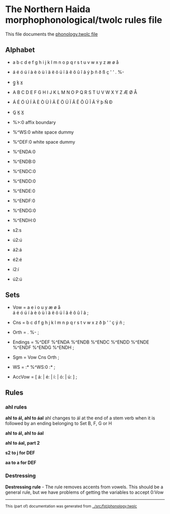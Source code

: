 # The Northern Haida morphophonological/twolc rules file 

This file documents the [phonology.twolc file](http://github.com/giellalt/lang-hdn/blob/main/src/fst/phonology.twolc) 

## Alphabet
*  a b c d e f g h i j k l m n o p q r s t u v w x y z æ ø å    
*  á é ó ú í à è ò ù ì ä ë ö ü ï â ê ô û î ã ý þ ñ ð ß ç ' ʼ . %-   
*  g̲ k̲ x̲   

*  A B C D E F G H I J K L M N O P Q R S T U V W X Y Z Æ Ø Å   
*  Á É Ó Ú Í À È Ò Ù Ì Ä Ë Ö Ü Ï Â Ê Ô Û Î Ã Ý þ Ñ Ð   
*  G̲ K̲ X̲   
*  %>:0 	 affix boundary
*  %^WS:0     white space dummy
*  %^DEF:0     white space dummy
*  %^ENDA:0   
*  %^ENDB:0   
*  %^ENDC:0   
*  %^ENDD:0   
*  %^ENDE:0   
*  %^ENDF:0   
*  %^ENDG:0   
*  %^ENDH:0   
*  s2:s   
*  ú2:ú   
*  á2:á   
*  é2:é   
*  í2:í   
*  ú2:ú   


## Sets


*  Vow = a e i o u y æ ø å  
       á é ó ú í à è ò ù ì ä ë ö ü ï â ê ô û î ã  ; 
*  Cns = b c d f g h j k l m n p q r s t v w x z ð þ ' ʼ ç ý ñ ; 
*  Orth = . %- ;      
*  Endings = %^DEF %^ENDA  %^ENDB  %^ENDC  %^ENDD  %^ENDE  %^ENDF  %^ENDG  %^ENDH ;     
*  Sgm = Vow Cns Orth   ; 



*  WS = :* %^WS:0  :* ;    
*  AccVow =  [ á: | é: | í: | ó: | ú: ]  ;      

## Rules


### ahl rules

**ahl to ál, ahl to áal** ahl changes to ál at the end of a stem verb when it is followed by an ending belonging to Set B, F, G or H


**ahl to ál, ahl to áal** 



**ahl to áal, part 2** 

**s2 to j for DEF** 

**aa to a for DEF** 


### Destressing

**Destressing rule** - The rule removes accents from vowels. This should be a general rule, but we have problems of getting the variables to accept 0:Vow




* * *
<small>This (part of) documentation was generated from [../src/fst/phonology.twolc](http://github.com/giellalt/lang-hdn/blob/main/../src/fst/phonology.twolc)</small>